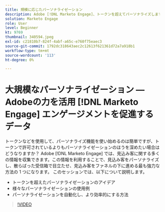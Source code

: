 ```yaml
---
title: 規模に応じたパーソナライゼーション
description: Adobe [!DNL Marketo Engage]、トークンを超えてパーソナライズします。
solution: Marketo Engage
role: User
level: Beginner
kt: 9769
thumbnail: 340594.jpeg
exl-id: c21810b7-824f-4abf-a65c-e760f75eaec3
source-git-commit: 1792dc318643aec2c12613f621361d72a7a918b1
workflow-type: tm+mt
source-wordcount: '113'
ht-degree: 0%

---
```


# 大規模なパーソナライゼーション —Adobeの力を活用 [!DNL Marketo Engage] エンゲージメントを促進するデータ

トークンなどを使用して、パーソナライズ機能を使い始めるのは簡単ですが、トークンで許可されているよりもパーソナライゼーションのほうを深めたい場合はどうなりますか？ Adobe [!DNL Marketo Engage] では、見込み客に関する多くの情報を収集できます。この情報を利用することで、見込み客をパーソナライズし、散らばった受信箱で目立たせ、見込み客をファネルの下に進める最も強力な方法の 1 つになります。 このセッションでは、以下について説明します。

* トークンを超えたパーソナライゼーションのアイデア
* 様々なパーソナライゼーションの使用例
* パーソナライゼーションを自動化し、より効率的にする方法

>[!VIDEO](https://video.tv.adobe.com/v/340594/?quality=12&learn=on)
